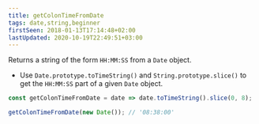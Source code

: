 ```yaml
---
title: getColonTimeFromDate
tags: date,string,beginner
firstSeen: 2018-01-13T17:14:48+02:00
lastUpdated: 2020-10-19T22:49:51+03:00
---
```


Returns a string of the form `HH:MM:SS` from a `Date` object.

- Use `Date.prototype.toTimeString()` and `String.prototype.slice()` to get the `HH:MM:SS` part of a given `Date` object.

```js
const getColonTimeFromDate = date => date.toTimeString().slice(0, 8);
```

```js
getColonTimeFromDate(new Date()); // '08:38:00'
```
